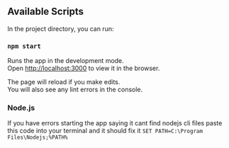 ## Available Scripts

In the project directory, you can run:

### `npm start`

Runs the app in the development mode.<br>
Open [http://localhost:3000](http://localhost:3000) to view it in the browser.

The page will reload if you make edits.<br>
You will also see any lint errors in the console.

### Node.js

If you have errors starting the app saying it cant find nodejs cli files paste this code into your terminal and it should fix it
`SET PATH=C:\Program Files\Nodejs;%PATH%`
